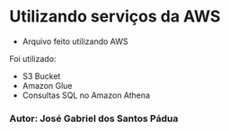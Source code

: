 # Utilizando serviços da AWS

- Arquivo feito utilizando AWS

Foi utilizado:

- S3 Bucket
- Amazon Glue
- Consultas SQL no Amazon Athena

### Autor: José Gabriel dos Santos Pádua
